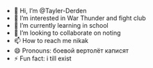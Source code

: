 - 👋 Hi, I’m @Tayler-Derden
- 👀 I’m interested in War Thunder and fight club
- 🌱 I’m currently learning in school
- 💞️ I’m looking to collaborate on noting
- 📫 How to reach me nikak
- 😄 Pronouns: боевой вертолёт каписят
- ⚡ Fun fact: i till exist

<!---
Tayler-Derden/Tayler-Derden is a ✨ special ✨ repository because its `README.md` (this file) appears on your GitHub profile.
You can click the Preview link to take a look at your changes.
--->
